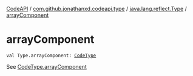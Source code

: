 [CodeAPI](../../index.md) / [com.github.jonathanxd.codeapi.type](../index.md) / [java.lang.reflect.Type](index.md) / [arrayComponent](.)

# arrayComponent

`val Type.arrayComponent: `[`CodeType`](../-code-type/index.md)

See [CodeType.arrayComponent](../-code-type/array-component.md)


